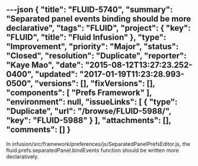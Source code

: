 ---json
{
  "title": "FLUID-5740",
  "summary": "Separated panel events binding should be more declarative",
  "tags": "FLUID",
  "project": {
    "key": "FLUID",
    "title": "Fluid Infusion"
  },
  "type": "Improvement",
  "priority": "Major",
  "status": "Closed",
  "resolution": "Duplicate",
  "reporter": "Kaye Mao",
  "date": "2015-08-12T13:27:23.252-0400",
  "updated": "2017-01-19T11:23:28.993-0500",
  "versions": [],
  "fixVersions": [],
  "components": [
    "Prefs Framework"
  ],
  "environment": null,
  "issueLinks": [
    {
      "type": "Duplicate",
      "url": "/browse/FLUID-5988/",
      "key": "FLUID-5988"
    }
  ],
  "attachments": [],
  "comments": []
}
---
In infusion/src/framework/preferences/js/SeparatedPanelPrefsEditor.js, the fluid.prefs.separatedPanel.bindEvents function should be written more declaratively.

        
